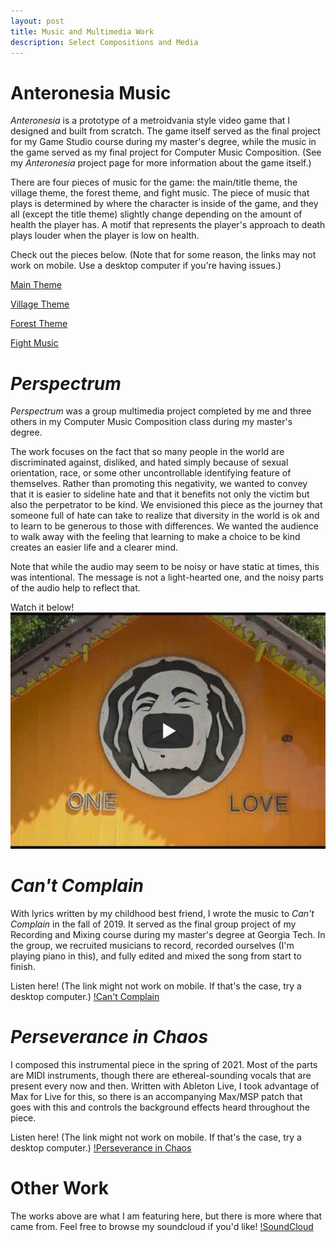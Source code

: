 ```yaml
---
layout: post
title: Music and Multimedia Work
description: Select Compositions and Media
---
```


Anteronesia Music
===
*Anteronesia* is a prototype of a metroidvania style video game that I designed and built from scratch. The game itself served as the final project for my Game Studio course during my master's degree, while the music in the game served as my final project for Computer Music Composition. (See my *Anteronesia* project page for more information about the game itself.)

There are four pieces of music for the game: the main/title theme, the village theme, the forest theme, and fight music. The piece of music that plays is determined by where the character is inside of the game, and they all (except the title theme) slightly change depending on the amount of health the player has. A motif that represents the player's approach to death plays louder when the player is low on health.

Check out the pieces below. (Note that for some reason, the links may not work on mobile. Use a desktop computer if you're having issues.)

[Main Theme](https://soundcloud.com/user-219856532/anteronesia-main-theme "Main Theme")

[Village Theme](https://soundcloud.com/user-219856532/anteronesia-village-theme "Village Theme")

[Forest Theme](https://soundcloud.com/user-219856532/anteronesia-forest-theme "Forest Theme")

[Fight Music](https://soundcloud.com/user-219856532/anteronesia-fight-music "Fight Music")


*Perspectrum*
===
*Perspectrum* was a group multimedia project completed by me and three others in my Computer Music Composition class during my master's degree. 

The work focuses on the fact that so many people in the world are discriminated against, disliked, and hated simply because of sexual orientation, race, or some other uncontrollable identifying feature of themselves. Rather than promoting this negativity, we wanted to convey that it is easier to sideline hate and that it benefits not only the victim but also the perpetrator to be kind. We envisioned this piece as the journey that someone full of hate can take to realize that diversity in the world is ok and to learn to be generous to those with differences. We wanted the audience to walk away with the feeling that learning to make a choice to be kind creates an easier life and a clearer mind.

Note that while the audio may seem to be noisy or have static at times, this was intentional. The message is not a light-hearted one, and the noisy parts of the audio help to reflect that.

Watch it below!
[![Perspectrum](/assets/images/play-perspectrum.jpg)](https://www.youtube.com/watch?v=vlFEL2JK7bU "Perspectrum")


*Can't Complain*
===
With lyrics written by my childhood best friend, I wrote the music to *Can't Complain* in the fall of 2019. It served as the final group project of my Recording and Mixing course during my master's degree at Georgia Tech. In the group, we recruited musicians to record, recorded ourselves (I'm playing piano in this), and fully edited and mixed the song from start to finish. 

Listen here! (The link might not work on mobile. If that's the case, try a desktop computer.)
[!Can't Complain](https://soundcloud.com/user-219856532/cant-complain "Can't Complain")

*Perseverance in Chaos*
===
I composed this instrumental piece in the spring of 2021. Most of the parts are MIDI instruments, though there are ethereal-sounding vocals that are present every now and then. Written with Ableton Live, I took advantage of Max for Live for this, so there is an accompanying Max/MSP patch that goes with this and controls the background effects heard throughout the piece. 

Listen here! (The link might not work on mobile. If that's the case, try a desktop computer.)
[!Perseverance in Chaos](https://soundcloud.com/user-219856532/perseverance-in-chaos "Perseverance in Chaos")

Other Work
===
The works above are what I am featuring here, but there is more where that came from. Feel free to browse my soundcloud if you'd like!
[!SoundCloud](https://soundcloud.com/user-219856532 "SoundCloud")